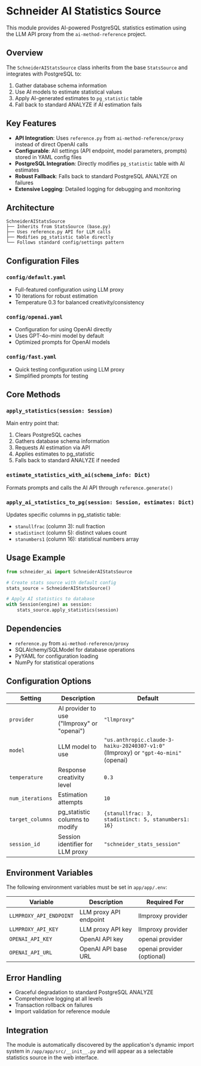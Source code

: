 # Schneider AI Statistics Source

This module provides AI-powered PostgreSQL statistics estimation using the LLM API proxy from the `ai-method-reference` project.

## Overview

The `SchneiderAIStatsSource` class inherits from the base `StatsSource` and integrates with PostgreSQL to:
1. Gather database schema information
2. Use AI models to estimate statistical values
3. Apply AI-generated estimates to `pg_statistic` table
4. Fall back to standard ANALYZE if AI estimation fails

## Key Features

- **API Integration**: Uses `reference.py` from `ai-method-reference/proxy` instead of direct OpenAI calls
- **Configurable**: All settings (API endpoint, model parameters, prompts) stored in YAML config files
- **PostgreSQL Integration**: Directly modifies `pg_statistic` table with AI estimates
- **Robust Fallback**: Falls back to standard PostgreSQL ANALYZE on failures
- **Extensive Logging**: Detailed logging for debugging and monitoring

## Architecture

```
SchneiderAIStatsSource
├── Inherits from StatsSource (base.py)
├── Uses reference.py API for LLM calls
├── Modifies pg_statistic table directly
└── Follows standard config/settings pattern
```

## Configuration Files

### `config/default.yaml`
- Full-featured configuration using LLM proxy
- 10 iterations for robust estimation
- Temperature 0.3 for balanced creativity/consistency

### `config/openai.yaml`
- Configuration for using OpenAI directly
- Uses GPT-4o-mini model by default
- Optimized prompts for OpenAI models

### `config/fast.yaml`
- Quick testing configuration using LLM proxy
- Simplified prompts for testing

## Core Methods

### `apply_statistics(session: Session)`
Main entry point that:
1. Clears PostgreSQL caches
2. Gathers database schema information
3. Requests AI estimation via API
4. Applies estimates to pg_statistic
5. Falls back to standard ANALYZE if needed

### `estimate_statistics_with_ai(schema_info: Dict)`
Formats prompts and calls the AI API through `reference.generate()`

### `apply_ai_statistics_to_pg(session: Session, estimates: Dict)`
Updates specific columns in pg_statistic table:
- `stanullfrac` (column 3): null fraction
- `stadistinct` (column 5): distinct values count
- `stanumbers1` (column 16): statistical numbers array

## Usage Example

```python
from schneider_ai import SchneiderAIStatsSource

# Create stats source with default config
stats_source = SchneiderAIStatsSource()

# Apply AI statistics to database
with Session(engine) as session:
    stats_source.apply_statistics(session)
```

## Dependencies

- `reference.py` from `ai-method-reference/proxy`
- SQLAlchemy/SQLModel for database operations
- PyYAML for configuration loading
- NumPy for statistical operations

## Configuration Options

| Setting | Description | Default |
|---------|-------------|---------|
| `provider` | AI provider to use ("llmproxy" or "openai") | `"llmproxy"` |
| `model` | LLM model to use | `"us.anthropic.claude-3-haiku-20240307-v1:0"` (llmproxy) or `"gpt-4o-mini"` (openai) |
| `temperature` | Response creativity level | `0.3` |
| `num_iterations` | Estimation attempts | `10` |
| `target_columns` | pg_statistic columns to modify | `{stanullfrac: 3, stadistinct: 5, stanumbers1: 16}` |
| `session_id` | Session identifier for LLM proxy | `"schneider_stats_session"` |

## Environment Variables

The following environment variables must be set in `app/app/.env`:

| Variable | Description | Required For |
|----------|-------------|--------------|
| `LLMPROXY_API_ENDPOINT` | LLM proxy API endpoint | llmproxy provider |
| `LLMPROXY_API_KEY` | LLM proxy API key | llmproxy provider |
| `OPENAI_API_KEY` | OpenAI API key | openai provider |
| `OPENAI_API_URL` | OpenAI API base URL | openai provider (optional) |

## Error Handling

- Graceful degradation to standard PostgreSQL ANALYZE
- Comprehensive logging at all levels
- Transaction rollback on failures
- Import validation for reference module

## Integration

The module is automatically discovered by the application's dynamic import system in `/app/app/src/__init__.py` and will appear as a selectable statistics source in the web interface. 